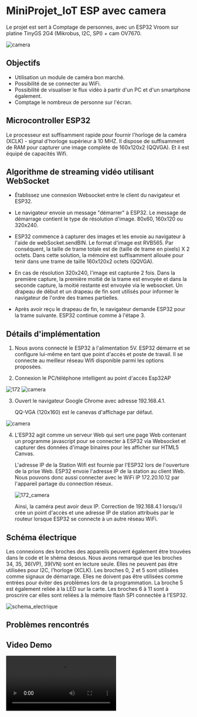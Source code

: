 # MiniProjet_IoT ESP avec camera

Le projet est sert à Comptage de personnes, avec un ESP32 Vroom sur platine TinyGS 2G4 (Mikrobus, I2C, SPI) + cam OV7670.

![camera](https://github.com/RJIN98/desktop-tutorial/blob/main/endpoint/pic/camera.jpg) 



## Objectifs


* Utilisation un module de caméra bon marché.
* Possibilité de se connecter au WiFi.
* Possibilité de visualiser le flux vidéo à partir d'un PC et d'un smartphone également.
* Comptage le nombreux de personne sur l'écran.



## Microcontroller ESP32


Le processeur est suffisamment rapide pour fournir l'horloge de la caméra (XCLK) - signal d'horloge supérieur à 10 MHZ. Il dispose de suffisamment de RAM pour capturer une image complète de 160x120x2 (QQVGA). Et il est équipé de capacités Wifi.



## Algorithme de streaming vidéo utilisant WebSocket

* Établissez une connexion Websocket entre le client du navigateur et ESP32.

* Le navigateur envoie un message "démarrer" à ESP32. Le message de démarrage contient le type de résolution d'image. 80x60, 160x120 ou 320x240.

* ESP32 commence à capturer des images et les envoie au navigateur à l'aide de webSocket.sendBIN. Le format d'image est RVB565. Par conséquent, la taille de trame totale est de (taille de trame en pixels) X 2 octets. Dans cette solution, la mémoire est suffisamment allouée pour tenir dans une trame de taille 160x120x2 octets (QQVGA).

* En cas de résolution 320x240, l'image est capturée 2 fois. Dans la première capture, la première moitié de la trame est envoyée et dans la seconde capture, la moitié restante est envoyée via le websocket. Un drapeau de début et un drapeau de fin sont utilisés pour informer le navigateur de l'ordre des trames partielles.

* Après avoir reçu le drapeau de fin, le navigateur demande ESP32 pour la trame suivante. ESP32 continue comme à l'étape 3.

##  Détails d'implémentation

1. Nous avons connecté le ESP32 à l'alimentation 5V. ESP32 démarre et se configure lui-même en tant que point d'accès et poste de travail. Il se connecte au meilleur réseau Wifi disponible parmi les options proposées.


2. Connexion le PC/téléphone intelligent au point d'accès Esp32AP

![172](https://github.com/RJIN98/desktop-tutorial/blob/main/pic/connect_wifi.jpeg) 
![camera](https://github.com/RJIN98/desktop-tutorial/blob/main/pic/esp32_wifi.jpeg) 


3. Ouvert le navigateur Google Chrome avec adresse 192.168.4.1. 

      QQ-VGA (120x160) est le canevas d'affichage par défaut.
      
      
![camera](https://github.com/RJIN98/desktop-tutorial/blob/main/pic/QQ_VGA.jpeg) 

4. L'ESP32 agit comme un serveur Web qui sert une page Web contenant un programme javascript pour se connecter à ESP32 via Websocket et capturer des données d'image binaires pour les afficher sur HTML5 Canvas.


      L'adresse IP de la Station Wifi est fournie par l'ESP32 lors de l'ouverture de la prise Web. ESP32 envoie l'adresse IP de la station au client Web.         Nous pouvons donc aussi connecter avec le WiFi IP 172.20.10.12 par l'appareil partage du connection réseux.
      
      
      ![172_camera](https://github.com/RJIN98/desktop-tutorial/blob/main/pic/172_camera.jpeg) 

      Ainsi, la caméra peut avoir deux IP. Correction de 192.168.4.1 lorsqu'il crée un point d'accès et une adresse IP de station attribués par le routeur       lorsque ESP32 se connecte à un autre réseau WiFi.

      

## Schéma électrique

Les connexions des broches des appareils peuvent également être trouvées dans le code et le shéma desous. Nous avons remarqué que les broches 34, 35, 36(VP), 39(VN) sont en lecture seule. Elles ne peuvent pas être utilisées pour I2C, l'horloge (XCLK). Les broches 0, 2 et 5 sont utilisées comme signaux de démarrage. Elles ne doivent pas être utilisées comme entrées pour éviter des problèmes lors de la programmation. La broche 5 est également reliée à la LED sur la carte. Les broches 6 à 11 sont à proscrire car elles sont reliées à la mémoire flash SPI connectée à l'ESP32.

![schema_electrique](https://github.com/RJIN98/desktop-tutorial/blob/main/sechma/electrique.png) 

## Problèmes rencontrés




## Video Demo

![Video](https://github.com/RJIN98/desktop-tutorial/blob/main/video/video.mp4) 
